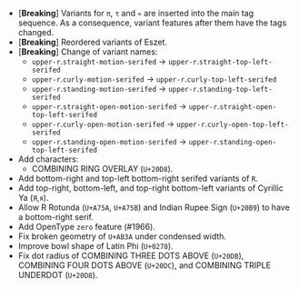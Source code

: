 * \[**Breaking**\] Variants for `π`, `τ` and `«` are inserted into the main tag sequence. As a consequence, variant features after them have the tags changed.
* \[**Breaking**\] Reordered variants of Eszet.
* \[**Breaking**\] Change of variant names:
  - `upper-r`.`straight-motion-serifed` → `upper-r`.`straight-top-left-serifed`
  - `upper-r`.`curly-motion-serifed` → `upper-r`.`curly-top-left-serifed`
  - `upper-r`.`standing-motion-serifed` → `upper-r`.`standing-top-left-serifed`
  - `upper-r`.`straight-open-motion-serifed` → `upper-r`.`straight-open-top-left-serifed`
  - `upper-r`.`curly-open-motion-serifed` → `upper-r`.`curly-open-top-left-serifed`
  - `upper-r`.`standing-open-motion-serifed` → `upper-r`.`standing-open-top-left-serifed`
* Add characters:
  - COMBINING RING OVERLAY (`U+20D8`).
* Add bottom-right and top-left bottom-right serifed variants of `R`.
* Add top-right, bottom-left, and top-right bottom-left variants of Cyrillic Ya (`Я`,`я`).
* Allow R Rotunda (`U+A75A`, `U+A75B`) and Indian Rupee Sign (`U+20B9`) to have a bottom-right serif.
* Add OpenType `zero` feature (#1966).
* Fix broken geometry of `U+AB3A` under condensed width.
* Improve bowl shape of Latin Phi (`U+0278`).
* Fix dot radius of COMBINING THREE DOTS ABOVE (`U+20DB`), COMBINING FOUR DOTS ABOVE (`U+20DC`), and COMBINING TRIPLE UNDERDOT (`U+20D8`).

